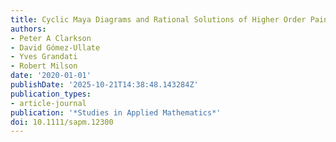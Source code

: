 ```yaml
---
title: Cyclic Maya Diagrams and Rational Solutions of Higher Order Painlevé Systems
authors:
- Peter A Clarkson
- David Gómez-Ullate
- Yves Grandati
- Robert Milson
date: '2020-01-01'
publishDate: '2025-10-21T14:38:48.143284Z'
publication_types:
- article-journal
publication: '*Studies in Applied Mathematics*'
doi: 10.1111/sapm.12300
---
```

